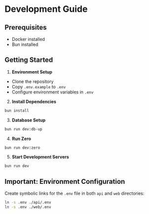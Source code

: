 # Development Guide

## Prerequisites
- Docker installed
- Bun installed

## Getting Started

1. **Environment Setup**
  - Clone the repository
  - Copy `.env.example` to `.env`
  - Configure environment variables in `.env`

2. **Install Dependencies**
```sh
bun install
```

3. **Database Setup**
```sh
bun run dev:db-up
```

4. **Run Zero**
```sh
bun run dev:zero
```

5. **Start Development Servers**
```sh
bun run dev
```

## Important: Environment Configuration

Create symbolic links for the `.env` file in both `api` and `web` directories:

```sh
ln -s .env ./api/.env
ln -s .env ./web/.env
```